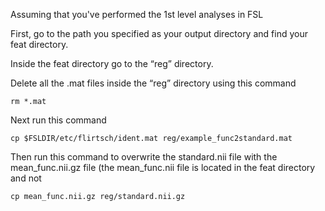 
Assuming that you've performed the 1st level analyses in FSL


First, go to the path you specified as your output directory and find your feat directory.

Inside the feat directory go to the “reg” directory. 

Delete all the .mat files inside the “reg” directory using this command 
```
rm *.mat  
```
Next run this command 

```
cp $FSLDIR/etc/flirtsch/ident.mat reg/example_func2standard.mat
```
 
Then run this command to overwrite the standard.nii file with the mean_func.nii.gz file (the mean_func.nii file is located in the feat directory and not  

 ```
cp mean_func.nii.gz reg/standard.nii.gz
```
